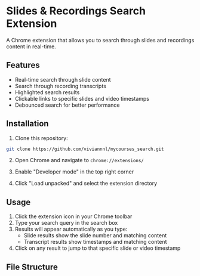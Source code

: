 # Slides & Recordings Search Extension

A Chrome extension that allows you to search through slides and recordings content in real-time.

## Features

- Real-time search through slide content
- Search through recording transcripts
- Highlighted search results
- Clickable links to specific slides and video timestamps
- Debounced search for better performance

## Installation

1. Clone this repository:
```bash
git clone https://github.com/viviannnl/mycourses_search.git
```

2. Open Chrome and navigate to `chrome://extensions/`

3. Enable "Developer mode" in the top right corner

4. Click "Load unpacked" and select the extension directory

## Usage

1. Click the extension icon in your Chrome toolbar
2. Type your search query in the search box
3. Results will appear automatically as you type:
   - Slide results show the slide number and matching content
   - Transcript results show timestamps and matching content
4. Click on any result to jump to that specific slide or video timestamp

## File Structure
